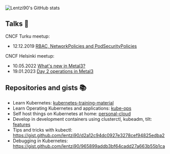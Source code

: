 ![Lentzi90's GitHub stats](https://github-readme-stats.vercel.app/api?username=lentzi90&theme=solarized-dark&show_icons=true)

<!--
**lentzi90/lentzi90** is a ✨ _special_ ✨ repository because its `README.md` (this file) appears on your GitHub profile.

Here are some ideas to get you started:

- 🔭 I’m currently working on ...
- 🌱 I’m currently learning ...
- 👯 I’m looking to collaborate on ...
- 🤔 I’m looking for help with ...
- 💬 Ask me about ...
- 📫 How to reach me: ...
- 😄 Pronouns: ...
- ⚡ Fun fact: ...
-->

## Talks 💬

CNCF Turku meetup:
- 12.12.2019 [RBAC, NetworkPolicies and PodSecurityPolicies](https://www.youtube.com/live/VoQU2uvHY8w?si=8lpH3IfgCrHprSdV&t=7510)

CNCF Helsinki meetup:
- 10.05.2022 [What's new in Metal3?](https://www.youtube.com/live/LTzIudvLs9A?si=NR3QwTr1tc-cSYwR&t=9072)
- 19.01.2023 [Day 2 operations in Metal3](https://www.youtube.com/live/MwCb4Zujsao?si=KaH-ET9XLgPrGWxL&t=867)

## Repositories and gists 📚

- Learn Kubernetes: [kubernetes-training-material](https://github.com/lentzi90/kubernetes-training-material)
- Learn Operating Kubernetes and applications: [kube-ops](https://github.com/lentzi90/kube-ops)
- Self host things on Kubernetes at home: [personal-cloud](https://github.com/lentzi90/personal-cloud)
- Develop in development containers using clusterctl, kubeadm, tilt: [features](https://github.com/lentzi90/features)
- Tips and tricks with kubectl: <https://gist.github.com/lentzi90/d2a12c94dc0927e3278cef94825edba2>
- Debugging in Kubernetes: <https://gist.github.com/lentzi90/965899addb3bf64cadd27a663b55b1ca>
